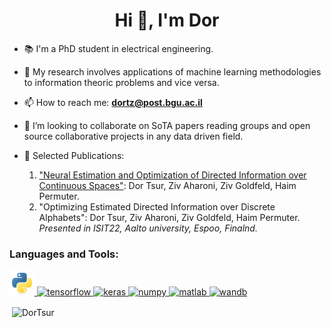<h1 align="center">Hi 👋, I'm Dor</h1>

- :books: I'm a PhD student in electrical engineering.

- :mage: My research involves applications of machine learning methodologies to information theoric problems and vice versa.

- 📫 How to reach me: **dortz@post.bgu.ac.il**

- 👯 I’m looking to collaborate on SoTA papers reading groups and open source collaborative projects in any data driven field.

- :page_facing_up: Selected Publications:
  1. ["Neural Estimation and Optimization of Directed Information over Continuous Spaces"](https://arxiv.org/abs/2203.14743): Dor Tsur, Ziv Aharoni, Ziv Goldfeld, Haim Permuter.
  2. "Optimizing Estimated Directed Information over Discrete Alphabets": Dor Tsur, Ziv Aharoni, Ziv Goldfeld, Haim Permuter.
  *Presented in ISIT22, Aalto university, Espoo, Finalnd.*

<h3 align="left">Languages and Tools:</h3>
<p align="left"> 
 <a href="https://www.python.org" target="_blank"> <img src="https://raw.githubusercontent.com/devicons/devicon/master/icons/python/python-original.svg" alt="python" width="40" height="40"/> </a>
 <a href="https://www.tensorflow.org" target="_blank"> <img src="https://www.vectorlogo.zone/logos/tensorflow/tensorflow-icon.svg" alt="tensorflow" width="40" height="40"/> </a>
<a href="https://keras.io/" target="_blank"> <img src="https://upload.wikimedia.org/wikipedia/commons/thumb/a/ae/Keras_logo.svg/1200px-Keras_logo.svg.png" alt="keras" width="40" height="40"/> </a>
<a href="https://numpy.org/" target="_blank"> <img src="https://numpy.org/images/logo.svg" alt="numpy" width="40" height="40"/> </a>
 <a href="https://www.mathworks.com/" target="_blank"> <img src="https://upload.wikimedia.org/wikipedia/commons/2/21/Matlab_Logo.png" alt="matlab" width="40" height="40"/> </a>
  <a href="https://wandb.ai/site" target="_blank"> <img src="https://wandb.ai/logo.png" alt="wandb" width="40" height="40"/> </a>
</p>



<p>&nbsp;<img align="center" src="https://github-readme-stats.vercel.app/api?username=DorTsur&show_icons=true&locale=en" alt="DorTsur" /></p>


